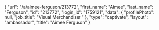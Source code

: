 {
    "url": "\/a\/aimee-ferguson\/213772",
    "first_name": "Aimee",
    "last_name": "Ferguson",
    "id": "213772",
    "login_id": "1759121",
    "data": {
        "profilePhoto": null,
        "job_title": "Visual Merchandiser "
    },
    "type": "captivate",
    "layout": "ambassador",
    "title": "Aimee Ferguson"
}